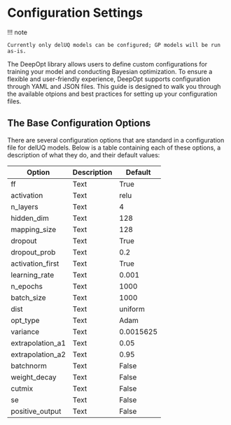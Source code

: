 # Configuration Settings

!!! note

    Currently only delUQ models can be configured; GP models will be run as-is.

The DeepOpt library allows users to define custom configurations for training your model and conducting Bayesian optimization. To ensure a flexible and user-friendly experience, DeepOpt supports configuration through YAML and JSON files. This guide is designed to walk you through the available otpions and best practices for setting up your configuration files.

## The Base Configuration Options

There are several configuration options that are standard in a configuration file for delUQ models. Below is a table containing each of these options, a description of what they do, and their default values:

| Option           | Description | Default   |
| ------------     | ----------- | -------   |
| ff               | Text        | True      |
| activation       | Text        | relu      |
| n_layers         | Text        | 4         |
| hidden_dim       | Text        | 128       |
| mapping_size     | Text        | 128       |
| dropout          | Text        | True      |
| dropout_prob     | Text        | 0.2       |
| activation_first | Text        | True      |
| learning_rate    | Text        | 0.001     |
| n_epochs         | Text        | 1000      |
| batch_size       | Text        | 1000      |
| dist             | Text        | uniform   |
| opt_type         | Text        | Adam      |
| variance         | Text        | 0.0015625 |
| extrapolation_a1 | Text        | 0.05      |
| extrapolation_a2 | Text        | 0.95      |
| batchnorm        | Text        | False     |
| weight_decay     | Text        | False     |
| cutmix           | Text        | False     |
| se               | Text        | False     |
| positive_output  | Text        | False     |
